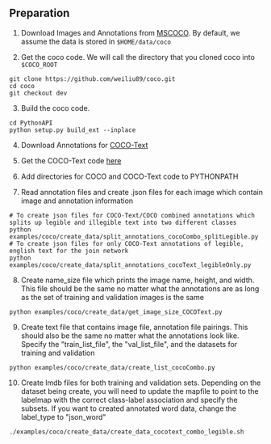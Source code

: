 ## Preparation
1. Download Images and Annotations from [MSCOCO](http://mscoco.org/dataset/#download). By default, we assume the data is stored in `$HOME/data/coco`

2. Get the coco code. We will call the directory that you cloned coco into `$COCO_ROOT`
  ```Shell
  git clone https://github.com/weiliu89/coco.git
  cd coco
  git checkout dev
  ```
3. Build the coco code.
  ```Shell
  cd PythonAPI
  python setup.py build_ext --inplace
  ```
4. Download Annotations for [COCO-Text](http://vision.cornell.edu/se3/coco-text/)

5. Get the COCO-Text code [here](https://github.com/andreasveit/coco-text)

6. Add directories for COCO and COCO-Text code to PYTHONPATH

7. Read annotation files and create .json files for each image which contain image and annotation information
  ```Shell
  # To create json files for COCO-Text/COCO combined annotations which splits up legible and illegible text into two different classes
  python examples/coco/create_data/split_annotations_cocoCombo_splitLegible.py
  # To create json files for only COCO-Text annotations of legible, english text for the join network
  python examples/coco/create_data/split_annotations_cocoText_legibleOnly.py
  ```
8. Create name_size file which prints the image name, height, and width. This file should be the same no matter what the annotations are as long as the set of training and validation images is the same
  ```Shell
  python examples/coco/create_data/get_image_size_COCOText.py
  ```

9. Create text file that contains image file, annotation file pairings. This should also be the same no matter what the annotations look like. Specify the "train_list_file", the "val_list_file", and the datasets for training and validation
  ```Shell
  python examples/coco/create_data/create_list_cocoCombo.py
  ```
10. Create lmdb files for both training and validation sets. Depending on the dataset being create, you will need to update the mapfile to point to the labelmap with the correct class-label association and specify the subsets. If you want to created annotated word data, change the label_type to "json_word"
  ```Shell
  ./examples/coco/create_data/create_data_cocotext_combo_legible.sh
  ```


